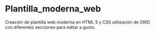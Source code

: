 # Plantilla_moderna_web
Creación de plantilla web moderna en HTML 5 y CSS utilización de GRID con diferentes secciones para editar a gusto.
